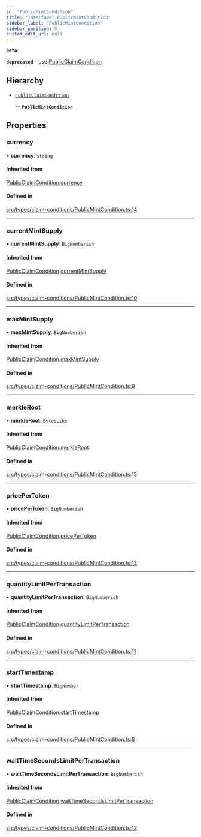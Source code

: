 ```yaml
---
id: "PublicMintCondition"
title: "Interface: PublicMintCondition"
sidebar_label: "PublicMintCondition"
sidebar_position: 0
custom_edit_url: null
---
```


**`beta`**

**`deprecated`** - use [PublicClaimCondition](PublicClaimCondition)

## Hierarchy

- [`PublicClaimCondition`](PublicClaimCondition)

  ↳ **`PublicMintCondition`**

## Properties

### currency

• **currency**: `string`

#### Inherited from

[PublicClaimCondition](PublicClaimCondition).[currency](PublicClaimCondition#currency)

#### Defined in

[src/types/claim-conditions/PublicMintCondition.ts:14](https://github.com/PrasoonPratham/nftlabs-sdk-ts/blob/3077f6d/src/types/claim-conditions/PublicMintCondition.ts#L14)

---

### currentMintSupply

• **currentMintSupply**: `BigNumberish`

#### Inherited from

[PublicClaimCondition](PublicClaimCondition).[currentMintSupply](PublicClaimCondition#currentmintsupply)

#### Defined in

[src/types/claim-conditions/PublicMintCondition.ts:10](https://github.com/PrasoonPratham/nftlabs-sdk-ts/blob/3077f6d/src/types/claim-conditions/PublicMintCondition.ts#L10)

---

### maxMintSupply

• **maxMintSupply**: `BigNumberish`

#### Inherited from

[PublicClaimCondition](PublicClaimCondition).[maxMintSupply](PublicClaimCondition#maxmintsupply)

#### Defined in

[src/types/claim-conditions/PublicMintCondition.ts:9](https://github.com/PrasoonPratham/nftlabs-sdk-ts/blob/3077f6d/src/types/claim-conditions/PublicMintCondition.ts#L9)

---

### merkleRoot

• **merkleRoot**: `BytesLike`

#### Inherited from

[PublicClaimCondition](PublicClaimCondition).[merkleRoot](PublicClaimCondition#merkleroot)

#### Defined in

[src/types/claim-conditions/PublicMintCondition.ts:15](https://github.com/PrasoonPratham/nftlabs-sdk-ts/blob/3077f6d/src/types/claim-conditions/PublicMintCondition.ts#L15)

---

### pricePerToken

• **pricePerToken**: `BigNumberish`

#### Inherited from

[PublicClaimCondition](PublicClaimCondition).[pricePerToken](PublicClaimCondition#pricepertoken)

#### Defined in

[src/types/claim-conditions/PublicMintCondition.ts:13](https://github.com/PrasoonPratham/nftlabs-sdk-ts/blob/3077f6d/src/types/claim-conditions/PublicMintCondition.ts#L13)

---

### quantityLimitPerTransaction

• **quantityLimitPerTransaction**: `BigNumberish`

#### Inherited from

[PublicClaimCondition](PublicClaimCondition).[quantityLimitPerTransaction](PublicClaimCondition#quantitylimitpertransaction)

#### Defined in

[src/types/claim-conditions/PublicMintCondition.ts:11](https://github.com/PrasoonPratham/nftlabs-sdk-ts/blob/3077f6d/src/types/claim-conditions/PublicMintCondition.ts#L11)

---

### startTimestamp

• **startTimestamp**: `BigNumber`

#### Inherited from

[PublicClaimCondition](PublicClaimCondition).[startTimestamp](PublicClaimCondition#starttimestamp)

#### Defined in

[src/types/claim-conditions/PublicMintCondition.ts:8](https://github.com/PrasoonPratham/nftlabs-sdk-ts/blob/3077f6d/src/types/claim-conditions/PublicMintCondition.ts#L8)

---

### waitTimeSecondsLimitPerTransaction

• **waitTimeSecondsLimitPerTransaction**: `BigNumberish`

#### Inherited from

[PublicClaimCondition](PublicClaimCondition).[waitTimeSecondsLimitPerTransaction](PublicClaimCondition#waittimesecondslimitpertransaction)

#### Defined in

[src/types/claim-conditions/PublicMintCondition.ts:12](https://github.com/PrasoonPratham/nftlabs-sdk-ts/blob/3077f6d/src/types/claim-conditions/PublicMintCondition.ts#L12)
